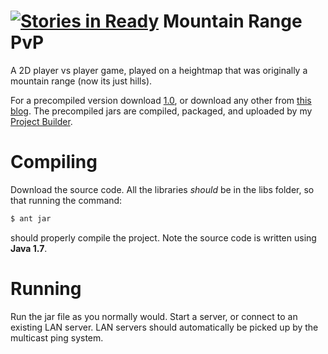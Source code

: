[![Stories in Ready](https://badge.waffle.io/thorinii/MountainRangePvP.png?label=ready&title=Ready)](https://waffle.io/thorinii/MountainRangePvP)
Mountain Range PvP
==================

A 2D player vs player game, played on a heightmap that was originally a mountain range (now its just hills). 

For a precompiled version download [1.0](http://devlog.terrifictales.net/wp-content/uploads/2013/03/wpid-mountainrangepvp-v1.0.jar), or download any other from [this blog](http://devlog.terrifictales.net/). The precompiled jars are compiled, packaged, and uploaded by my [Project Builder](http://github.com/ThorinII/ProjectBuilder).


Compiling
=========

Download the source code. All the libraries *should* be in the libs folder, so that running the command:

```bash
$ ant jar
```

should properly compile the project. Note the source code is written using __Java 1.7__.


Running
=======

Run the jar file as you normally would. Start a server, or connect to an existing LAN server. LAN servers should automatically be picked up by the multicast ping system.
